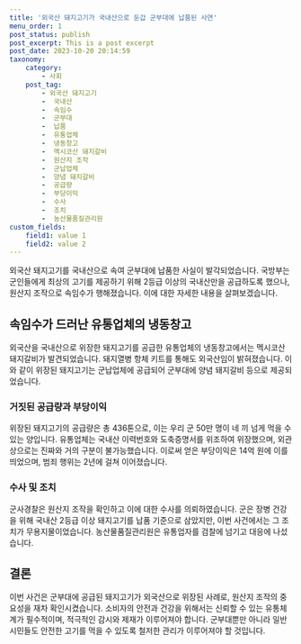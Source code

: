 ```yaml
---
title: '외국산 돼지고기가 국내산으로 둔갑 군부대에 납품된 사연'
menu_order: 1
post_status: publish
post_excerpt: This is a post excerpt
post_date: 2023-10-20 20:14:59
taxonomy:
    category:
        - 사회
    post_tag:
        - 외국산 돼지고기
        -  국내산
        -  속임수
        -  군부대
        -  납품
        -  유통업체
        -  냉동창고
        -  멕시코산 돼지갈비
        -  원산지 조작
        -  군납업체
        -  양념 돼지갈비
        -  공급량
        -  부당이익
        -  수사
        -  조치
        -  농산물품질관리원
custom_fields:
    field1: value 1
    field2: value 2
---
```



외국산 돼지고기를 국내산으로 속여 군부대에 납품한 사실이 발각되었습니다. 국방부는 군인들에게 최상의 고기를 제공하기 위해 2등급 이상의 국내산만을 공급하도록 했으나, 원산지 조작으로 속임수가 행해졌습니다. 이에 대한 자세한 내용을 살펴보겠습니다.

## 속임수가 드러난 유통업체의 냉동창고
외국산을 국내산으로 위장한 돼지고기를 공급한 유통업체의 냉동창고에서는 멕시코산 돼지갈비가 발견되었습니다. 돼지열병 항체 키트를 통해도 외국산임이 밝혀졌습니다. 이와 같이 위장된 돼지고기는 군납업체에 공급되어 군부대에 양념 돼지갈비 등으로 제공되었습니다.

### 거짓된 공급량과 부당이익
위장된 돼지고기의 공급량은 총 436톤으로, 이는 우리 군 50만 명이 네 끼 넘게 먹을 수 있는 양입니다. 유통업체는 국내산 이력번호와 도축증명서를 위조하여 위장했으며, 외관상으로는 진짜와 거의 구분이 불가능했습니다. 이로써 얻은 부당이익은 14억 원에 이를 띄었으며, 범죄 행위는 2년에 걸쳐 이어졌습니다. 

### 수사 및 조치
군사경찰은 원산지 조작을 확인하고 이에 대한 수사를 의뢰하였습니다. 군은 장병 건강을 위해 국내산 2등급 이상 돼지고기를 납품 기준으로 삼았지만, 이번 사건에서는 그 조치가 무용지물이었습니다. 농산물품질관리원은 유통업자를 검찰에 넘기고 대응에 나섰습니다.

## 결론
이번 사건은 군부대에 공급된 돼지고기가 외국산으로 위장된 사례로, 원산지 조작의 중요성을 재차 확인시켰습니다. 소비자의 안전과 건강을 위해서는 신뢰할 수 있는 유통체계가 필수적이며, 적극적인 감시와 제재가 이루어져야 합니다. 군부대뿐만 아니라 일반 시민들도 안전한 고기를 먹을 수 있도록 철저한 관리가 이루어져야 할 것입니다.
